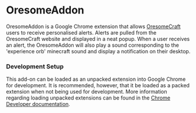 OresomeAddon
============

OresomeAddon is a Google Chrome extension that allows [OresomeCraft](http://oresomecraft.com) users to receive personalised alerts.
Alerts are pulled from the OresomeCraft website and displayed in a neat popup.
When a user receives an alert, the OresomeAddon will also play a sound corresponding to the 'experience orb' minecraft sound and display a notification on their desktop.

### Development Setup

This add-on can be loaded as an unpacked extension into Google Chrome for development.
It is recommended, however, that it be loaded as a packed extension when not being used for development.
More information regarding loading unpacked extensions can be found in the [Chrome Developer documentation](https://developer.chrome.com/extensions/getstarted#unpacked).